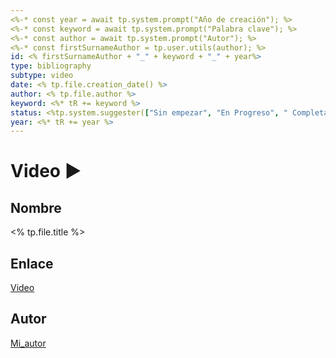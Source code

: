 ```yaml
---
<%-* const year = await tp.system.prompt("Año de creación"); %>
<%-* const keyword = await tp.system.prompt("Palabra clave"); %>
<%-* const author = await tp.system.prompt("Autor"); %>
<%-* const firstSurnameAuthor = tp.user.utils(author); %>
id: <% firstSurnameAuthor + "_" + keyword + "_" + year%>
type: bibliography
subtype: video
date: <% tp.file.creation_date() %>
author: <% tp.file.author %>
keyword: <%* tR += keyword %>
status: <%tp.system.suggester(["Sin empezar", "En Progreso", " Completado"], ["Not Started", "In Progress", " Completed"])%>
year: <%* tR += year %>
---
```

# Video ▶
## Nombre
<% tp.file.title %>
## Enlace
[Video](https://www.youtube.es)
## Autor
[Mi_autor](https://www.google.es)
